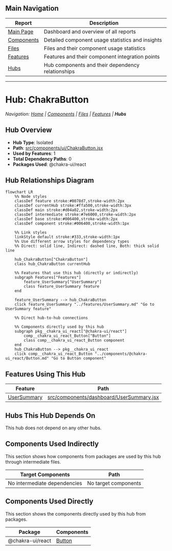 ## Main Navigation

| Report | Description |
|--------|-------------|
| [Main Page](../index.md) | Dashboard and overview of all reports |
| [Components](../components.md) | Detailed component usage statistics and insights |
| [Files](../files.md) | Files and their component usage statistics |
| [Features](../features.md) | Features and their component integration points |
| [Hubs](../hubs.md) | Hub components and their dependency relationships |

---

# Hub: ChakraButton

*Navigation: [Home](../index.md) | [Components](../components.md) | [Files](../files.md) | [Features](../features.md) | **Hubs***

## Hub Overview

- **Hub Type**: Isolated
- **Path**: [src/components/ui/ChakraButton.jsx](https://github.com/star4beam/react-import-analyzer/blob/main/test-project/src/components/ui/ChakraButton.jsx)
- **Used by Features**: 1
- **Total Dependency Paths**: 0
- **Packages Used**: @chakra-ui/react

## Hub Relationships Diagram

```mermaid
flowchart LR
    %% Node styles
    classDef feature stroke:#0078d7,stroke-width:2px
    classDef currentHub stroke:#ffa500,stroke-width:3px
    classDef main stroke:#d04a02,stroke-width:2px
    classDef intermediate stroke:#7e6000,stroke-width:2px
    classDef base stroke:#006400,stroke-width:2px
    classDef component stroke:#006400,stroke-width:1px

    %% Link styles
    linkStyle default stroke:#333,stroke-width:1px
    %% Use different arrow styles for dependency types
    %% Direct: solid line, Indirect: dashed line, Both: thick solid line

    hub_ChakraButton["ChakraButton"]
    class hub_ChakraButton currentHub

    %% Features that use this hub (directly or indirectly)
    subgraph Features["Features"]
        feature_UserSummary["UserSummary"]
        class feature_UserSummary feature
    end

    feature_UserSummary --> hub_ChakraButton
    click feature_UserSummary "../features/UserSummary.md" "Go to UserSummary feature"

    %% Direct hub-to-hub connections

    %% Components directly used by this hub
    subgraph pkg__chakra_ui_react["@chakra-ui/react"]
        comp__chakra_ui_react_Button["Button"]
        class comp__chakra_ui_react_Button component
    end
    hub_ChakraButton --> pkg__chakra_ui_react
    click comp__chakra_ui_react_Button "../components/@chakra-ui_react/Button.md" "Go to Button component"

```

## Features Using This Hub

| Feature | Path |
|---------|------|
| [UserSummary](../features/UserSummary.md) | [src/components/dashboard/UserSummary.jsx](https://github.com/star4beam/react-import-analyzer/blob/main/test-project/src/components/dashboard/UserSummary.jsx) |

## Hubs This Hub Depends On

This hub does not depend on any other hubs.

## Components Used Indirectly

This section shows how components from packages are used by this hub through intermediate files.

| Target Components | Path |
| ---------------- | ---- |
| No intermediate dependencies | No target components |

## Components Used Directly

This section shows the components directly used by this hub from packages.

| Package | Components |
| ------- | ---------- |
| @chakra-ui/react | [Button](../components/@chakra-ui_react/Button.md) |


